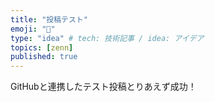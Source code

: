 ```yaml
---
title: "投稿テスト"
emoji: "💨"
type: "idea" # tech: 技術記事 / idea: アイデア
topics: [zenn]
published: true
---
```


GitHubと連携したテスト投稿とりあえず成功！
